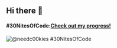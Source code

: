 ## Hi there 👋

<!--
**amadeahong/amadeahong** is a ✨ _special_ ✨ repository because its `README.md` (this file) appears on your GitHub profile.

Here are some ideas to get you started:

- 🔭 I’m currently working on ...
- 🌱 I’m currently learning ...
- 👯 I’m looking to collaborate on ...
- 🤔 I’m looking for help with ...
- 💬 Ask me about ...
- 📫 How to reach me: ...
- 😄 Pronouns: ...
- ⚡ Fun fact: ...
-->

#### #30NitesOfCode:[Check out my progress!](https://www.codedex.io/@needc00kies/30-nites-of-code)  
  ![@needc00kies #30NitesOfCode](https://www.codedex.io/api/petStatus?user=needc00kies)
